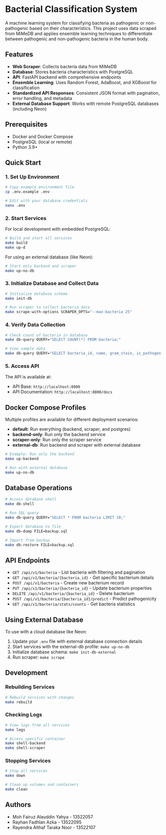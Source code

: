 # Bacterial Classification System

A machine learning system for classifying bacteria as pathogenic or non-pathogenic based on their characteristics. This project uses data scraped from MiMeDB and applies ensemble learning techniques to differentiate between pathogenic and non-pathogenic bacteria in the human body.

## Features

- **Web Scraper**: Collects bacteria data from MiMeDB
- **Database**: Stores bacteria characteristics with PostgreSQL
- **API**: FastAPI backend with comprehensive endpoints
- **Ensemble Learning**: Uses Random Forest, AdaBoost, and XGBoost for classification
- **Standardized API Responses**: Consistent JSON format with pagination, error handling, and metadata
- **External Database Support**: Works with remote PostgreSQL databases (including Neon)

## Prerequisites

- Docker and Docker Compose
- PostgreSQL (local or remote)
- Python 3.9+

## Quick Start

### 1. Set Up Environment

```bash
# Copy example environment file
cp .env.example .env

# Edit with your database credentials
nano .env
```

### 2. Start Services

For local development with embedded PostgreSQL:

```bash
# Build and start all services
make build
make up-d
```

For using an external database (like Neon):

```bash
# Start only backend and scraper
make up-no-db
```

### 3. Initialize Database and Collect Data

```bash
# Initialize database schema
make init-db

# Run scraper to collect bacteria data
make scrape-with-options SCRAPER_OPTS="--max-bacteria 25"
```

### 4. Verify Data Collection

```bash
# Check count of bacteria in database
make db-query QUERY="SELECT COUNT(*) FROM bacteria;"

# View sample data
make db-query QUERY="SELECT bacteria_id, name, gram_stain, is_pathogen FROM bacteria LIMIT 5;"
```

### 5. Access API

The API is available at:

- API Base: `http://localhost:8000`
- API Documentation: `http://localhost:8000/docs`

## Docker Compose Profiles

Multiple profiles are available for different deployment scenarios:

- **default**: Run everything (backend, scraper, and postgres)
- **backend-only**: Run only the backend service
- **scraper-only**: Run only the scraper service
- **external-db**: Run backend and scraper with external database

```bash
# Example: Run only the backend
make up-backend

# Run with external database
make up-no-db
```

## Database Operations

```bash
# Access database shell
make db-shell

# Run SQL query
make db-query QUERY="SELECT * FROM bacteria LIMIT 10;"

# Export database to file
make db-dump FILE=backup.sql

# Import from backup
make db-restore FILE=backup.sql
```

## API Endpoints

- `GET /api/v1/bacteria` - List bacteria with filtering and pagination
- `GET /api/v1/bacteria/{bacteria_id}` - Get specific bacterium details
- `POST /api/v1/bacteria` - Create new bacterium record
- `PUT /api/v1/bacteria/{bacteria_id}` - Update bacterium properties
- `DELETE /api/v1/bacteria/{bacteria_id}` - Delete bacterium
- `POST /api/v1/bacteria/{bacteria_id}/predict` - Predict pathogenicity
- `GET /api/v1/bacteria/stats/counts` - Get bacteria statistics

## Using External Database

To use with a cloud database like Neon:

1. Update your `.env` file with external database connection details
2. Start services with the external-db profile: `make up-no-db`
3. Initialize database schema: `make init-db-external`
4. Run scraper: `make scrape`

## Development

### Rebuilding Services

```bash
# Rebuild services with changes
make rebuild
```

### Checking Logs

```bash
# View logs from all services
make logs

# Access specific container
make shell-backend
make shell-scraper
```

### Stopping Services

```bash
# Stop all services
make down

# Clean up volumes and containers
make clean
```

## Authors

- Moh Fairuz Alauddin Yahya - 13522057
- Rayhan Fadhlan Azka - 13522095
- Rayendra Althaf Taraka Noor - 13522107
